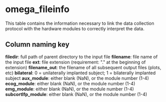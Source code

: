 # omega_fileinfo

This table contains the information necessary to link the data collection protocol with the hardware modules to correctly interpret the data. 

## Column naming key
**filedir**: full path of parent directory to the input file
**filename**: file name of the input file
**ext**: file extension (requirement: "." at the beginning of extension)
**filename_out**: the filename of all subsequent output files (plots, etc)
**bilateral**: 0 = unilaterally implanted subject; 1 = bilaterally implanted subject
**aux_module**: either blank (NaN), or the module number (1-4)
**ecog_module**: either blank (NaN), or the module number (1-4)
**emg_module**: either blank (NaN), or the module number (1-4)
**subcortlfp_module**: either blank (NaN), or the module number (1-4)
